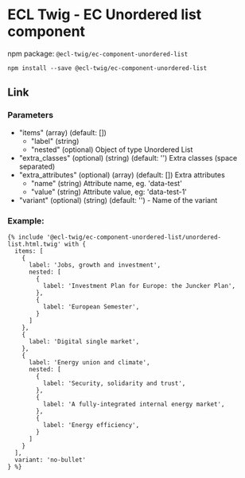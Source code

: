 # ECL Twig - EC Unordered list component

npm package: `@ecl-twig/ec-component-unordered-list`

```shell
npm install --save @ecl-twig/ec-component-unordered-list
```

## Link

### Parameters

- "items" (array) (default: [])
  - "label" (string)
  - "nested" (optional) Object of type Unordered List
- "extra_classes" (optional) (string) (default: '') Extra classes (space separated)
- "extra_attributes" (optional) (array) (default: []) Extra attributes
  - "name" (string) Attribute name, eg. 'data-test'
  - "value" (string) Attribute value, eg: 'data-test-1'
- "variant" (optional) (string) (default: '') - Name of the variant

### Example:

<!-- prettier-ignore -->
```twig
{% include '@ecl-twig/ec-component-unordered-list/unordered-list.html.twig' with { 
  items: [ 
    { 
      label: 'Jobs, growth and investment', 
      nested: [ 
        { 
          label: 'Investment Plan for Europe: the Juncker Plan', 
        }, 
        { 
          label: 'European Semester', 
        } 
      ] 
    }, 
    { 
      label: 'Digital single market', 
    }, 
    { 
      label: 'Energy union and climate', 
      nested: [ 
        { 
          label: 'Security, solidarity and trust', 
        }, 
        { 
          label: 'A fully-integrated internal energy market', 
        }, 
        { 
          label: 'Energy efficiency', 
        } 
      ] 
    } 
  ],
  variant: 'no-bullet' 
} %}
```
